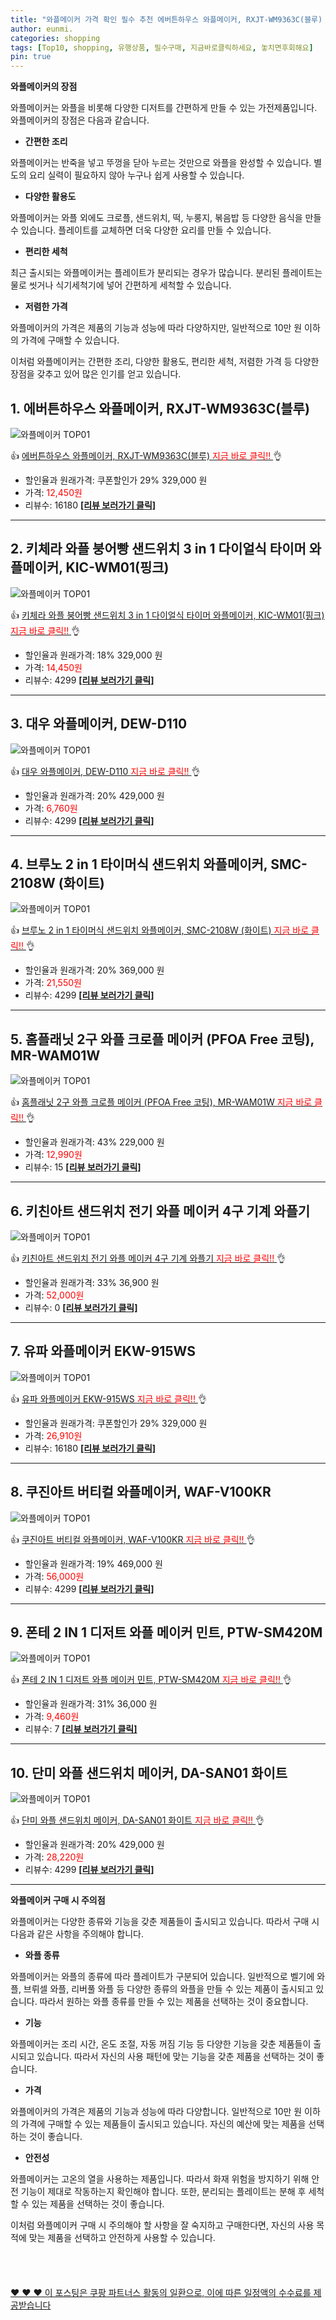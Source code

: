 ```yaml
---
title: "와플메이커 가격 확인 필수 추천 에버튼하우스 와플메이커, RXJT-WM9363C(블루) 비교 장점 구매가이드"
author: eunmi.
categories: shopping
tags: [Top10, shopping, 유행상품, 필수구매, 지금바로클릭하세요, 놓치면후회해요]
pin: true
---
```

**와플메이커의 장점**

와플메이커는 와플을 비롯해 다양한 디저트를 간편하게 만들 수 있는 가전제품입니다. 와플메이커의 장점은 다음과 같습니다.

* **간편한 조리**

와플메이커는 반죽을 넣고 뚜껑을 닫아 누르는 것만으로 와플을 완성할 수 있습니다. 별도의 요리 실력이 필요하지 않아 누구나 쉽게 사용할 수 있습니다.

* **다양한 활용도**

와플메이커는 와플 외에도 크로플, 샌드위치, 떡, 누룽지, 볶음밥 등 다양한 음식을 만들 수 있습니다. 플레이트를 교체하면 더욱 다양한 요리를 만들 수 있습니다.

* **편리한 세척**

최근 출시되는 와플메이커는 플레이트가 분리되는 경우가 많습니다. 분리된 플레이트는 물로 씻거나 식기세척기에 넣어 간편하게 세척할 수 있습니다.

* **저렴한 가격**

와플메이커의 가격은 제품의 기능과 성능에 따라 다양하지만, 일반적으로 10만 원 이하의 가격에 구매할 수 있습니다.

이처럼 와플메이커는 간편한 조리, 다양한 활용도, 편리한 세척, 저렴한 가격 등 다양한 장점을 갖추고 있어 많은 인기를 얻고 있습니다.

   

## 1. 에버튼하우스 와플메이커, RXJT-WM9363C(블루)

![와플메이커 TOP01](https://thumbnail9.coupangcdn.com/thumbnails/remote/230x230ex/image/retail/images/2020/08/13/20/5/73b39b6e-fdce-41f5-af4f-560a3207028d.jpg)


👍 [에버튼하우스 와플메이커, RXJT-WM9363C(블루) <font color=red> 지금 바로 클릭!! </font> ](https://link.coupang.com/re/AFFSDP?lptag=AF3617701&subid=GithubCoopas&pageKey=1957146026&traceid=V0-153&itemId=3325702243&vendorItemId=71312553464) 👌 


- 할인율과 원래가격: 쿠폰할인가 29%  329,000   원
- 가격: <span style='color:red'>12,450원</span>
- 리뷰수: 16180  [**[리뷰 보러가기 클릭]**](https://link.coupang.com/re/AFFSDP?lptag=AF3617701&subid=GithubCoopas&pageKey=1957146026&traceid=V0-153&itemId=3325702243&vendorItemId=71312553464)

---


   

## 2. 키체라 와플 붕어빵 샌드위치 3 in 1 다이얼식 타이머 와플메이커, KIC-WM01(핑크)

![와플메이커 TOP01](https://thumbnail10.coupangcdn.com/thumbnails/remote/230x230ex/image/retail/images/7387143202968844-47328562-5bfc-442e-8ae7-8270b5f3a42b.jpg)


👍 [키체라 와플 붕어빵 샌드위치 3 in 1 다이얼식 타이머 와플메이커, KIC-WM01(핑크) <font color=red> 지금 바로 클릭!! </font> ](https://link.coupang.com/re/AFFSDP?lptag=AF3617701&subid=GithubCoopas&pageKey=5750751185&traceid=V0-153&itemId=9709515926&vendorItemId=76993370557) 👌 


- 할인율과 원래가격: 18%  329,000   원
- 가격: <span style='color:red'>14,450원</span>
- 리뷰수: 4299  [**[리뷰 보러가기 클릭]**](https://link.coupang.com/re/AFFSDP?lptag=AF3617701&subid=GithubCoopas&pageKey=5750751185&traceid=V0-153&itemId=9709515926&vendorItemId=76993370557)

---


   

## 3. 대우 와플메이커, DEW-D110

![와플메이커 TOP01](https://thumbnail10.coupangcdn.com/thumbnails/remote/230x230ex/image/retail/images/1925012904369815-52311b93-7e78-4965-be33-c2e00dde9e92.jpg)


👍 [대우 와플메이커, DEW-D110 <font color=red> 지금 바로 클릭!! </font> ](https://link.coupang.com/re/AFFSDP?lptag=AF3617701&subid=GithubCoopas&pageKey=18753810&traceid=V0-153&itemId=75316782&vendorItemId=3125456851) 👌 


- 할인율과 원래가격: 20%  429,000   원
- 가격: <span style='color:red'>6,760원</span>
- 리뷰수: 4299  [**[리뷰 보러가기 클릭]**](https://link.coupang.com/re/AFFSDP?lptag=AF3617701&subid=GithubCoopas&pageKey=18753810&traceid=V0-153&itemId=75316782&vendorItemId=3125456851)

---


   

## 4. 브루노 2 in 1 타이머식 샌드위치 와플메이커, SMC-2108W (화이트)

![와플메이커 TOP01](https://thumbnail8.coupangcdn.com/thumbnails/remote/230x230ex/image/retail/images/3142949569747797-de33113b-034b-4448-b8e4-7c366b734c89.jpg)


👍 [브루노 2 in 1 타이머식 샌드위치 와플메이커, SMC-2108W (화이트) <font color=red> 지금 바로 클릭!! </font> ](https://link.coupang.com/re/AFFSDP?lptag=AF3617701&subid=GithubCoopas&pageKey=6150659110&traceid=V0-153&itemId=11869751241&vendorItemId=79142849827) 👌 


- 할인율과 원래가격: 20%  369,000   원
- 가격: <span style='color:red'>21,550원</span>
- 리뷰수: 4299  [**[리뷰 보러가기 클릭]**](https://link.coupang.com/re/AFFSDP?lptag=AF3617701&subid=GithubCoopas&pageKey=6150659110&traceid=V0-153&itemId=11869751241&vendorItemId=79142849827)

---


   

## 5. 홈플래닛 2구 와플 크로플 메이커 (PFOA Free 코팅), MR-WAM01W

![와플메이커 TOP01](https://thumbnail6.coupangcdn.com/thumbnails/remote/230x230ex/image/retail/images/72544565101359-5c4eef29-3fad-4e17-b305-e214a0ec8446.jpg)


👍 [홈플래닛 2구 와플 크로플 메이커 (PFOA Free 코팅), MR-WAM01W <font color=red> 지금 바로 클릭!! </font> ](https://link.coupang.com/re/AFFSDP?lptag=AF3617701&subid=GithubCoopas&pageKey=2249812552&traceid=V0-153&itemId=3845233172&vendorItemId=71830035249) 👌 


- 할인율과 원래가격: 43%  229,000   원
- 가격: <span style='color:red'>12,990원</span>
- 리뷰수: 15  [**[리뷰 보러가기 클릭]**](https://link.coupang.com/re/AFFSDP?lptag=AF3617701&subid=GithubCoopas&pageKey=2249812552&traceid=V0-153&itemId=3845233172&vendorItemId=71830035249)

---


   

## 6. 키친아트 샌드위치 전기 와플 메이커 4구 기계 와플기

![와플메이커 TOP01](https://thumbnail8.coupangcdn.com/thumbnails/remote/230x230ex/image/vendor_inventory/6672/51ded1b6f30caa58b622eae8f49c125e2855469a3cb7e80ada739b1a1fc7.jpg)


👍 [키친아트 샌드위치 전기 와플 메이커 4구 기계 와플기 <font color=red> 지금 바로 클릭!! </font> ](https://link.coupang.com/re/AFFSDP?lptag=AF3617701&subid=GithubCoopas&pageKey=6271542008&traceid=V0-153&itemId=12828097538&vendorItemId=83443348629) 👌 


- 할인율과 원래가격: 33%  36,900   원
- 가격: <span style='color:red'>52,000원</span>
- 리뷰수: 0  [**[리뷰 보러가기 클릭]**](https://link.coupang.com/re/AFFSDP?lptag=AF3617701&subid=GithubCoopas&pageKey=6271542008&traceid=V0-153&itemId=12828097538&vendorItemId=83443348629)

---


   

## 7. 유파 와플메이커 EKW-915WS

![와플메이커 TOP01](https://thumbnail8.coupangcdn.com/thumbnails/remote/230x230ex/image/retail/images/1141806354761242-f3dd056b-00b4-430a-97e7-5c5d15a1d6fc.jpg)


👍 [유파 와플메이커 EKW-915WS <font color=red> 지금 바로 클릭!! </font> ](https://link.coupang.com/re/AFFSDP?lptag=AF3617701&subid=GithubCoopas&pageKey=66046395&traceid=V0-153&itemId=222480584&vendorItemId=3111278534) 👌 


- 할인율과 원래가격: 쿠폰할인가 29%  329,000   원
- 가격: <span style='color:red'>26,910원</span>
- 리뷰수: 16180  [**[리뷰 보러가기 클릭]**](https://link.coupang.com/re/AFFSDP?lptag=AF3617701&subid=GithubCoopas&pageKey=66046395&traceid=V0-153&itemId=222480584&vendorItemId=3111278534)

---


   

## 8. 쿠진아트 버티컬 와플메이커, WAF-V100KR

![와플메이커 TOP01](https://thumbnail10.coupangcdn.com/thumbnails/remote/230x230ex/image/retail/images/8990979923193726-9041756b-bee9-4836-9403-57a1b0f1c599.jpg)


👍 [쿠진아트 버티컬 와플메이커, WAF-V100KR <font color=red> 지금 바로 클릭!! </font> ](https://link.coupang.com/re/AFFSDP?lptag=AF3617701&subid=GithubCoopas&pageKey=15791679&traceid=V0-153&itemId=64742234&vendorItemId=3102209487) 👌 


- 할인율과 원래가격: 19%  469,000   원
- 가격: <span style='color:red'>56,000원</span>
- 리뷰수: 4299  [**[리뷰 보러가기 클릭]**](https://link.coupang.com/re/AFFSDP?lptag=AF3617701&subid=GithubCoopas&pageKey=15791679&traceid=V0-153&itemId=64742234&vendorItemId=3102209487)

---


   

## 9. 폰테 2 IN 1 디저트 와플 메이커 민트, PTW-SM420M

![와플메이커 TOP01](https://thumbnail8.coupangcdn.com/thumbnails/remote/230x230ex/image/retail/images/13132823793162297-0b566b0e-4750-4114-9bce-5bb4d8ef799d.jpg)


👍 [폰테 2 IN 1 디저트 와플 메이커 민트, PTW-SM420M <font color=red> 지금 바로 클릭!! </font> ](https://link.coupang.com/re/AFFSDP?lptag=AF3617701&subid=GithubCoopas&pageKey=5637650406&traceid=V0-153&itemId=9187951598&vendorItemId=76473761573) 👌 


- 할인율과 원래가격: 31%  36,000   원
- 가격: <span style='color:red'>9,460원</span>
- 리뷰수: 7  [**[리뷰 보러가기 클릭]**](https://link.coupang.com/re/AFFSDP?lptag=AF3617701&subid=GithubCoopas&pageKey=5637650406&traceid=V0-153&itemId=9187951598&vendorItemId=76473761573)

---


   

## 10. 단미 와플 샌드위치 메이커, DA-SAN01 화이트

![와플메이커 TOP01](https://thumbnail7.coupangcdn.com/thumbnails/remote/230x230ex/image/retail/images/8415943167505102-3d351fd2-d44e-4e36-b5fe-28bef3da8b1b.png)


👍 [단미 와플 샌드위치 메이커, DA-SAN01 화이트 <font color=red> 지금 바로 클릭!! </font> ](https://link.coupang.com/re/AFFSDP?lptag=AF3617701&subid=GithubCoopas&pageKey=1596603553&traceid=V0-153&itemId=2727757610&vendorItemId=70717908317) 👌 


- 할인율과 원래가격: 20%  429,000   원
- 가격: <span style='color:red'>28,220원</span>
- 리뷰수: 4299  [**[리뷰 보러가기 클릭]**](https://link.coupang.com/re/AFFSDP?lptag=AF3617701&subid=GithubCoopas&pageKey=1596603553&traceid=V0-153&itemId=2727757610&vendorItemId=70717908317)

---
**와플메이커 구매 시 주의점**

와플메이커는 다양한 종류와 기능을 갖춘 제품들이 출시되고 있습니다. 따라서 구매 시 다음과 같은 사항을 주의해야 합니다.

* **와플 종류**

와플메이커는 와플의 종류에 따라 플레이트가 구분되어 있습니다. 일반적으로 벨기에 와플, 브뤼셀 와플, 리버풀 와플 등 다양한 종류의 와플을 만들 수 있는 제품이 출시되고 있습니다. 따라서 원하는 와플 종류를 만들 수 있는 제품을 선택하는 것이 중요합니다.

* **기능**

와플메이커는 조리 시간, 온도 조절, 자동 꺼짐 기능 등 다양한 기능을 갖춘 제품들이 출시되고 있습니다. 따라서 자신의 사용 패턴에 맞는 기능을 갖춘 제품을 선택하는 것이 좋습니다.

* **가격**

와플메이커의 가격은 제품의 기능과 성능에 따라 다양합니다. 일반적으로 10만 원 이하의 가격에 구매할 수 있는 제품들이 출시되고 있습니다. 자신의 예산에 맞는 제품을 선택하는 것이 좋습니다.

* **안전성**

와플메이커는 고온의 열을 사용하는 제품입니다. 따라서 화재 위험을 방지하기 위해 안전 기능이 제대로 작동하는지 확인해야 합니다. 또한, 분리되는 플레이트는 분해 후 세척할 수 있는 제품을 선택하는 것이 좋습니다.

이처럼 와플메이커 구매 시 주의해야 할 사항을 잘 숙지하고 구매한다면, 자신의 사용 목적에 맞는 제품을 선택하고 안전하게 사용할 수 있습니다.<br><br><br><br><br> [ ❤ ❤ ❤ 이 포스팅은 쿠팡 파트너스 활동의 일환으로, 이에 따른 일정액의 수수료를 제공받습니다](https://link.coupang.com/a/bcEFyh)